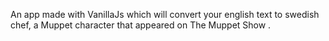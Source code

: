 An app made with VanillaJs which will convert your english text to swedish chef, a Muppet character that appeared on The Muppet Show .

